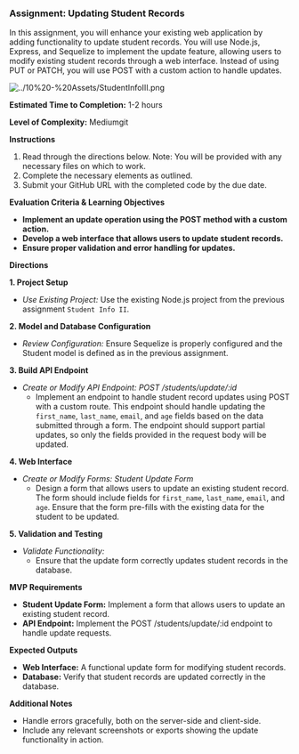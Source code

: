 ### Assignment: Updating Student Records

In this assignment, you will enhance your existing web application by adding functionality to update student records. You will use Node.js, Express, and Sequelize to implement the update feature, allowing users to modify existing student records through a web interface. Instead of using PUT or PATCH, you will use POST with a custom action to handle updates.

![../10%20-%20Assets/StudentInfoIII.png](../10%20-%20Assets/StudentInfoIII.png)

**Estimated Time to Completion:** 1-2 hours

**Level of Complexity:** Mediumgit 

**Instructions**

1. Read through the directions below. Note: You will be provided with any necessary files on which to work.
2. Complete the necessary elements as outlined.
3. Submit your GitHub URL with the completed code by the due date.

**Evaluation Criteria & Learning Objectives**

- **Implement an update operation using the POST method with a custom action.**
- **Develop a web interface that allows users to update student records.**
- **Ensure proper validation and error handling for updates.**

**Directions**

**1. Project Setup**

- *Use Existing Project:* Use the existing Node.js project from the previous assignment `Student Info II`.

**2. Model and Database Configuration**

- *Review Configuration:* Ensure Sequelize is properly configured and the Student model is defined as in the previous assignment.

**3. Build API Endpoint**

- *Create or Modify API Endpoint: POST /students/update/:id*
    - Implement an endpoint to handle student record updates using POST with a custom route. This endpoint should handle updating the `first_name`, `last_name`, `email`, and `age` fields based on the data submitted through a form. The endpoint should support partial updates, so only the fields provided in the request body will be updated.

**4. Web Interface**

- *Create or Modify Forms: Student Update Form*
    - Design a form that allows users to update an existing student record. The form should include fields for `first_name`, `last_name`, `email`, and `age`. Ensure that the form pre-fills with the existing data for the student to be updated.

**5. Validation and Testing**

- *Validate Functionality:*
    - Ensure that the update form correctly updates student records in the database.

**MVP Requirements**

- **Student Update Form:** Implement a form that allows users to update an existing student record.
- **API Endpoint:** Implement the POST /students/update/:id endpoint to handle update requests.

**Expected Outputs**

- **Web Interface:** A functional update form for modifying student records.
- **Database:** Verify that student records are updated correctly in the database.

**Additional Notes**

- Handle errors gracefully, both on the server-side and client-side.
- Include any relevant screenshots or exports showing the update functionality in action.